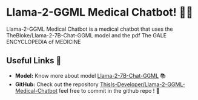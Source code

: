 # Llama-2-GGML Medical Chatbot! 🚀🤖

Llama-2-GGML Medical Chatbot is a medical chatbot that uses the TheBloke/Llama-2-7B-Chat-GGML model and the pdf The GALE ENCYCLOPEDIA of MEDICINE

## Useful Links 🔗

- **Model:** Know more about model [Llama-2-7B-Chat-GGML](https://huggingface.co/TheBloke/Llama-2-7B-Chat-GGML) 📚
- **GitHub:** Check out the repository [ThisIs-Developer/Llama-2-GGML-Medical-Chatbot](https://github.com/ThisIs-Developer/Llama-2-GGML-Medical-Chatbot) feel free to commit in the github repo ! 💬
